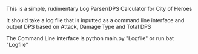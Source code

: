 This is a simple, rudimentary Log Parser/DPS Calculator for City of Heroes

It should take a log file that is inputted as a command line interface and output DPS based on Attack, Damage Type and Total DPS

The Command Line interface is  python main.py "Logfile" or run.bat "Logfile"

